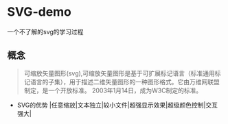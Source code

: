 # SVG-demo
一个不了解的svg的学习过程
## 概念
> 可缩放矢量图形(svg),可缩放矢量图形是基于可扩展标记语言（标准通用标记语言的子集），用于描述二维矢量图形的一种图形格式。它由万维网联盟制定，是一个开放标准。
> 2003年1月14日，成为W3C制定的标准。
* SVG的优势
|任意缩放|文本独立|较小文件|超强显示效果|超级颜色控制|交互强大|
